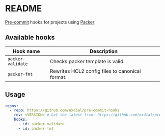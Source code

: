 # README

[Pre-commit](http://pre-commit.com) hooks for projects using [Packer](https://packer.io)

## Available hooks

| **Hook name**     | **Description**                                 |
|-------------------|-------------------------------------------------|
| `packer-validate` | Checks packer template is valid.                |
| `packer-fmt`      | Rewrites HCL2 config files to canonical format. |

## Usage

```yaml
repos:
  - repo: https://github.com/exdial/pre-commit-hooks
    rev: <VERSION> # Get the latest from: https://github.com/exdial/pre-commit-hooks/releases
    hooks:
      - id: packer-validate
      - id: packer-fmt
```

